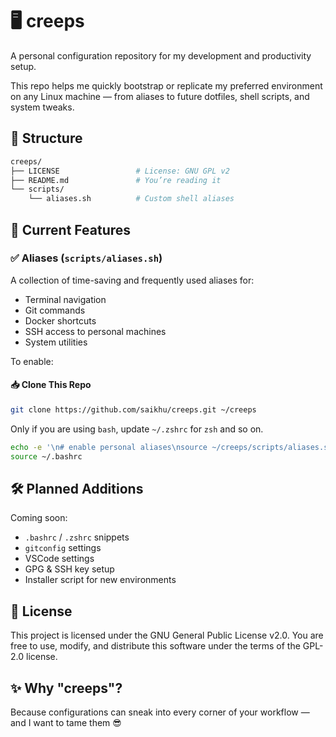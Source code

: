 # 🖥️ creeps

A personal configuration repository for my development and productivity setup.

This repo helps me quickly bootstrap or replicate my preferred environment on any Linux machine — from aliases to future dotfiles, shell scripts, and system tweaks.


## 📁 Structure

```bash
creeps/
├── LICENSE                 # License: GNU GPL v2
├── README.md               # You’re reading it
└── scripts/
    └── aliases.sh          # Custom shell aliases
```

## 🔧 Current Features

### ✅ Aliases (`scripts/aliases.sh`)
A collection of time-saving and frequently used aliases for:
- Terminal navigation
- Git commands
- Docker shortcuts
- SSH access to personal machines
- System utilities

To enable:
#### 📥 Clone This Repo

```bash
git clone https://github.com/saikhu/creeps.git ~/creeps
```

Only if you are using `bash`, update `~/.zshrc` for `zsh` and so on.
```bash
echo -e '\n# enable personal aliases\nsource ~/creeps/scripts/aliases.sh' >> ~/.bashrc
source ~/.bashrc
```

## 🛠 Planned Additions
Coming soon:
- `.bashrc` / `.zshrc` snippets
- `gitconfig` settings
- VSCode settings
- GPG & SSH key setup
- Installer script for new environments


## 📜 License
This project is licensed under the GNU General Public License v2.0.
You are free to use, modify, and distribute this software under the terms of the GPL-2.0 license.


## ✨ Why "creeps"?
Because configurations can sneak into every corner of your workflow — and I want to tame them 😎
